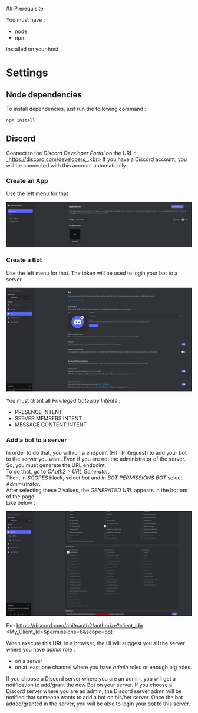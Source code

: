 ## Prerequisite 

You must have : 
 - node
 - npm

installed on your host

# Settings

## Node dependencies

To install dependencies, just run the following command :

```sh
npm install
```

## Discord

Connect to the _Discord Developer Portal_ on the URL : _https://discord.com/developers_.<br>
If you have a Discord account, you will be connected with this account automatically.

### Create an App

Use the left menu for that

<img src="./src/images/Discord_create_app.png" alt="Create =Discord App" title="Optional title">

### Create a Bot

Use the left menu for that.
The token will be used to login your bot to a server.

<img src="./src/images/Discord_create_bot.png" alt="Create =Discord App" title="Optional title">

You must Grant  all _Privileged Gateway Intents_ : 

 - PRESENCE INTENT
 - SERVER MEMBERS INTENT
 - MESSAGE CONTENT INTENT


### Add a bot to a server

In order to do that, you will run a endpoint (HTTP Request) to add your bot to the server you want.
Even if you are not the administrator of the server.<br>
So, you must generate the URL endpoint.<br>
To do that, go to _OAuth2 > URL Generator_.<br>
Then, in _SCOPES_ block, select _bot_ and in _BOT PERMISSIONS BOT_ select _Administrator_.<br>
After selecting these 2 values, the _GENERATED URL_ appears in the bottom of the page.<br>
Like below :

<img src="./src/images/Bot_Url_Generator.png" alt="Create =Discord App" title="Optional title">

Ex : https://discord.com/api/oauth2/authorize?client_id=<My_Client_Id>&permissions=8&scope=bot

When execute this URL in a browser, the UI will suggest you all the server where you have _admin_ role : 
 - on a server
 - on at least one channel where you have _admin_ roles or enough big roles.

If you choose a Discord server where you are an admin, you will get a notification to add/grant the new Bot on your server.
If you choose a Discord server where you are an admin, the Discord server admn will be notified that someone wants to add a bot on his/her server.
Once the bot added/granted in the server, you will be able to login your bot to this server.






